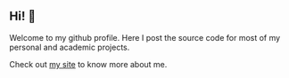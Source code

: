 ## Hi! 🎈

Welcome to my github profile. Here I post the source code for most of my personal and academic projects. 

Check out [my site](https://dac.sg) to know more about me.
